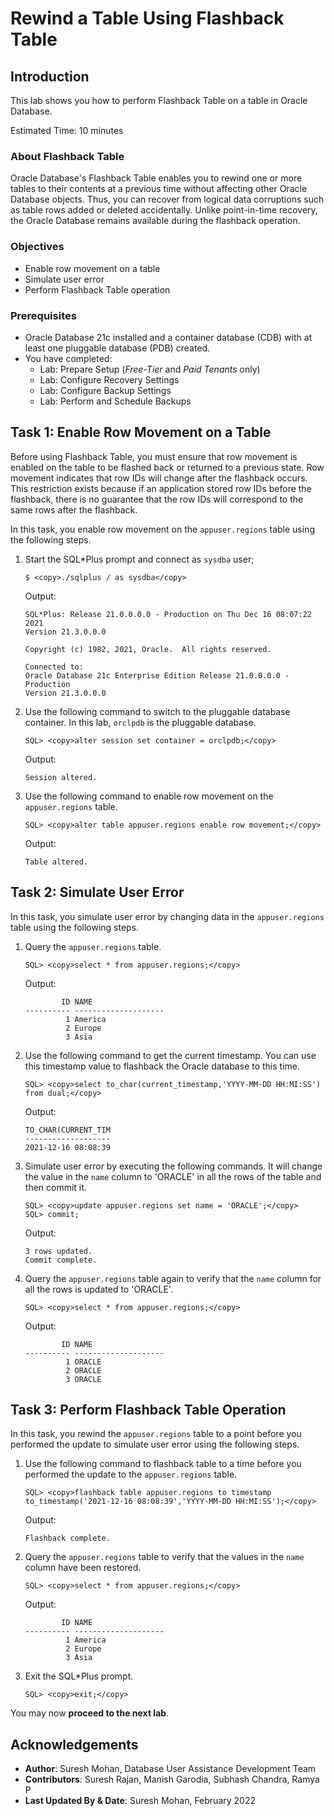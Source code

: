 # Rewind a Table Using Flashback Table

## Introduction
This lab shows you how to perform Flashback Table on a table in Oracle Database.

Estimated Time: 10 minutes

### About Flashback Table
Oracle Database's Flashback Table enables you to rewind one or more tables to their contents at a previous time without affecting other Oracle Database objects. Thus, you can recover from logical data corruptions such as table rows added or deleted accidentally. Unlike point-in-time recovery, the Oracle Database remains available during the flashback operation.

### Objectives
- Enable row movement on a table
- Simulate user error
- Perform Flashback Table operation

### Prerequisites
- Oracle Database 21c installed and a container database (CDB) with at least one pluggable database (PDB) created.
- You have completed:
    - Lab: Prepare Setup (_Free-Tier_ and _Paid Tenants_ only)
    - Lab: Configure Recovery Settings
    - Lab: Configure Backup Settings
    - Lab: Perform and Schedule Backups


## Task 1: Enable Row Movement on a Table
Before using Flashback Table, you must ensure that row movement is enabled on the table to be flashed back or returned to a previous state. Row movement indicates that row IDs will change after the flashback occurs. This restriction exists because if an application stored row IDs before the flashback, there is no guarantee that the row IDs will correspond to the same rows after the flashback.

In this task, you enable row movement on the `appuser.regions` table using the following steps.

1. Start the SQL\*Plus prompt and connect as `sysdba` user;
    ```
    $ <copy>./sqlplus / as sysdba</copy>
    ```
    Output:
    ```
    SQL*Plus: Release 21.0.0.0.0 - Production on Thu Dec 16 08:07:22 2021
    Version 21.3.0.0.0

    Copyright (c) 1982, 2021, Oracle.  All rights reserved.

    Connected to:
    Oracle Database 21c Enterprise Edition Release 21.0.0.0.0 - Production
    Version 21.3.0.0.0
    ```

2. Use the following command to switch to the pluggable database container. In this lab, `orclpdb` is the pluggable database.
    ```
    SQL> <copy>alter session set container = orclpdb;</copy>
    ```
    Output:
    ```
    Session altered.
    ```

3. Use the following command to enable row movement on the `appuser.regions` table.
    ```
    SQL> <copy>alter table appuser.regions enable row movement;</copy>
    ```
    Output:
    ```
    Table altered.
    ```


## Task 2: Simulate User Error
In this task, you simulate user error by changing data in the `appuser.regions` table using the following steps.

1. Query the `appuser.regions` table.
    ```
    SQL> <copy>select * from appuser.regions;</copy>
    ```
    Output:
    ```
            ID NAME
    ---------- --------------------
             1 America
             2 Europe
             3 Asia
    ```

2. Use the following command to get the current timestamp. You can use this timestamp value to flashback the Oracle database to this time.
    ```
    SQL> <copy>select to_char(current_timestamp,'YYYY-MM-DD HH:MI:SS') from dual;</copy>
    ```
    Output:
    ```
    TO_CHAR(CURRENT_TIM
    -------------------
    2021-12-16 08:08:39
    ```

3. Simulate user error by executing the following commands. It will change the value in the `name` column to 'ORACLE' in all the rows of the table and then commit it.
    ```
    SQL> <copy>update appuser.regions set name = 'ORACLE';</copy>
    SQL> commit;
    ```
    Output:
    ```
    3 rows updated.
    Commit complete.
    ```

4. Query the `appuser.regions` table again to verify that the `name` column for all the rows is updated to 'ORACLE'.
    ```
    SQL> <copy>select * from appuser.regions;</copy>
    ```
    Output:
    ```
            ID NAME
    ---------- --------------------
             1 ORACLE
             2 ORACLE
             3 ORACLE
    ```


## Task 3: Perform Flashback Table Operation
In this task, you rewind the `appuser.regions` table to a point before you performed the update to simulate user error using the following steps.

1. Use the following command to flashback table to a time before you performed the update to the `appuser.regions` table.
    ```
    SQL> <copy>flashback table appuser.regions to timestamp to_timestamp('2021-12-16 08:08:39','YYYY-MM-DD HH:MI:SS');</copy>
    ```
    Output:
    ```
    Flashback complete.
    ```

2. Query the `appuser.regions` table to verify that the values in the `name` column have been restored.
    ```
    SQL> <copy>select * from appuser.regions;</copy>
    ```
    Output:
    ```
            ID NAME
    ---------- --------------------
             1 America
             2 Europe
             3 Asia
    ```

3. Exit the SQL\*Plus prompt. 
    ```
    SQL> <copy>exit;</copy>
    ```

You may now **proceed to the next lab**.


## Acknowledgements
- **Author**: Suresh Mohan, Database User Assistance Development Team
- **Contributors**: Suresh Rajan, Manish Garodia, Subhash Chandra, Ramya P
- **Last Updated By & Date**: Suresh Mohan, February 2022

